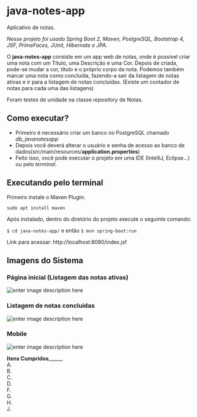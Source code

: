 

 # java-notes-app
Aplicativo de notas.

 *Nesse projeto foi usado Spring Boot 2, Maven, PostgreSQL, Bootstrap 4, JSF, PrimeFaces, JUnit, Hibernate e JPA.*

O **java-notes-app** consiste em um app web de notas, onde é possível criar uma nota com um Título, uma Descrição e uma Cor. Depois de criada, pode-se mudar a cor, título e o próprio corpo da nota. Podemos também marcar uma nota como concluída, fazendo-a sair da listagem de notas ativas e ir para a listagem de notas concluídas. (Existe um contador de notas para cada uma das listagens)

Foram testes de unidade na classe *repository* de Notas.


## Como executar?
- Primeiro é necessário criar um banco no PostgreSQL chamado *db_javanotesapp*
- Depois você deverá alterar o usuário e senha de acesso ao banco de dados(src/main/resources/**application.properties**)
- Feito isso, você pode executar o projeto em uma IDE (IntelliJ, Eclipse...) ou pelo *terminal*.

## Executando pelo terminal
 Primeiro instale o Maven Plugin:
 
   `sudo apt install maven`
    
Após instalado, dentro do diretório do projeto execute o seguinte comando:

   `$ cd java-notes-app/`
e então
   `$ mvn spring-boot:run`
   
Link para acessar: http://localhost:8080/index.jsf
## Imagens do Sistema

### Página inicial (Listagem das notas ativas)
![enter image description here](https://raw.githubusercontent.com/luca-gouveia/java-notes-app/master/images/web1.png%5D%28https://raw.githubusercontent.com/luca-gouveia/java-notes-app/master/images/web1.png)

### Listagem de notas concluídas
![enter image description here](https://raw.githubusercontent.com/luca-gouveia/java-notes-app/master/images/web2.png%5D%28https://raw.githubusercontent.com/luca-gouveia/java-notes-app/master/images/web2.png)
### Mobile 
![enter image description here](https://raw.githubusercontent.com/luca-gouveia/java-notes-app/master/images/mobile.png%5D%28https://raw.githubusercontent.com/luca-gouveia/java-notes-app/master/images/mobile.png)


____________Itens Cumpridos__________________<br>
A.<br>
B. <br>
C. <br>
D. <br>
F. <br>
G. <br>
H. <br>
J. 
